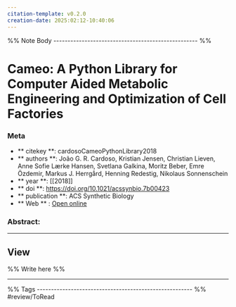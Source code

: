 ```yaml
---
citation-template: v0.2.0
creation-date: 2025:02:12-10:40:06
---
```


%% Note Body --------------------------------------------------- %%
# Cameo: A Python Library for Computer Aided Metabolic Engineering and Optimization of Cell Factories

### Meta
- ** citekey **: cardosoCameoPythonLibrary2018
- ** authors **: João G. R. Cardoso, Kristian Jensen, Christian Lieven, Anne Sofie Lærke Hansen, Svetlana Galkina, Moritz Beber, Emre Özdemir, Markus J. Herrgård, Henning Redestig, Nikolaus Sonnenschein
- ** year **: [[2018]]
- ** doi **: https://doi.org/10.1021/acssynbio.7b00423
- ** publication **: ACS Synthetic Biology
- ** Web ** : [Open online](https://pubs.acs.org/doi/10.1021/acssynbio.7b00423)


### Abstract:


___

## View

%% Write here %%





___
%% Tags  ------------------------------------------------------- %%
#review/ToRead